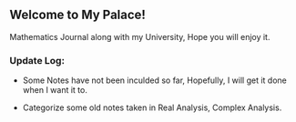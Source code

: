 ## Welcome to My Palace!

Mathematics Journal along with my University, Hope you will enjoy it.

### Update Log:
- Some Notes have not been inculded so far, Hopefully, I will get it done when I want it to.

- Categorize some old notes taken in Real Analysis, Complex Analysis.
